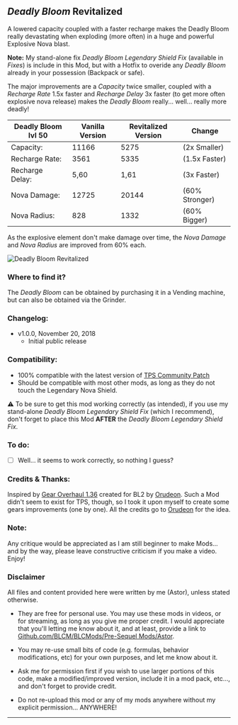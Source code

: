 ## *Deadly Bloom* Revitalized

A lowered capacity coupled with a faster recharge makes the Deadly Bloom really devastating when exploding (more often) in a huge and powerful Explosive Nova blast.

**Note:** My stand-alone fix *Deadly Bloom Legendary Shield Fix* (available in *Fixes*) is include in this Mod, but with a Hotfix to overide any *Deadly Bloom* already in your possession (Backpack or safe).

The major improvements are a *Capacity* twice smaller, coupled with a *Recharge Rate* 1.5x faster and *Recharge Delay* 3x faster (to get more often explosive nova release) makes the *Deadly Bloom* really... well... really more deadly!

| Deadly Bloom lvl 50 | Vanilla Version  | Revitalized Version | Change         | 
| -------------       | -------------    | -------------       | -------------  |                             
| Capacity:           | 11166            | 5275                | (2x Smaller)   | 
| Recharge Rate:      | 3561             | 5335                | (1.5x Faster)  | 
| Recharge Delay:     | 5,60             | 1,61                | (3x Faster)    | 
| Nova Damage:        | 12725            | 20144               | (60% Stronger) | 
| Nova Radius:        | 828              | 1332                | (60% Bigger)   | 


As the explosive element don't make damage over time, the *Nova Damage* and *Nova Radius* are improved from 60% each.

![Deadly Bloom Revitalized](https://imgur.com/iZDhp4j.jpg "Don't worry guys... even if my screen capture show French text, my mods are in English")

### Where to find it?

The *Deadly Bloom* can be obtained by purchasing it in a Vending machine, but can also be obtained via the Grinder. 

### Changelog:
- v1.0.0, November 20, 2018
  - Initial public release
 
### Compatibility:

- 100% compatible with the latest version of [TPS Community Patch](https://github.com/BLCM/BLCMods/tree/master/Pre%20Sequel%20Mods/Community%20Patch)
- Should be compatible with most other mods, as long as they do not touch the Legendary Nova Shield.

:warning: To be sure to get this mod working correctly (as intended), if you use my stand-alone *Deadly Bloom Legendary Shield Fix* (which I recommend), don't forget to place this Mod **AFTER** the *Deadly Bloom Legendary Shield Fix*. 

### To do:

- [ ] Well... it seems to work correctly, so nothing I guess?

### Credits & Thanks:

Inspired by [Gear Overhaul 1.36](https://github.com/BLCM/BLCMods/blob/master/Borderlands%202%20mods/Orudeon/Gear%20Overhaul%201.36.txt) created for BL2 by [Orudeon](https://github.com/BLCM/BLCMods/tree/master/Borderlands%202%20mods/Orudeon). Such a Mod didn't seem to exist for TPS, though, so I took it upon myself to create some gears improvements (one by one). All the credits go to [Orudeon](https://github.com/BLCM/BLCMods/tree/master/Borderlands%202%20mods/Orudeon) for the idea.
  
### Note: 

Any critique would be appreciated as I am still beginner to make Mods... and by the way, please leave constructive criticism if you make a video. 
Enjoy!

### Disclaimer

All files and content provided here were written by me (Astor), unless stated otherwise.

- They are free for personal use. You may use these mods in videos, or for streaming, as long as you give me proper credit. I would appreciate that you'll letting me know about it, and at least, provide a link to [Github.com/BLCM/BLCMods/Pre-Sequel Mods/Astor](https://github.com/BLCM/BLCMods/tree/master/Pre%20Sequel%20Mods/Astor).

- You may re-use small bits of code (e.g. formulas, behavior modifications, etc) for your own purposes, and let me know about it. 

- Ask me for permission first if you wish to use larger portions of this code, make a modified/improved version, include it in a mod pack, etc..., and don't forget to provide credit.

- Do not re-upload this mod or any of my mods anywhere without my explicit permission... ANYWHERE!

* * * * *



